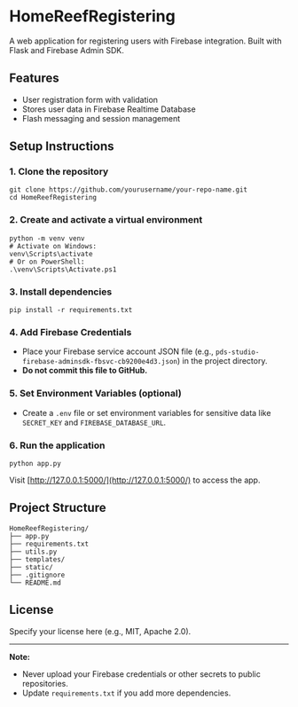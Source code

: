 # HomeReefRegistering

A web application for registering users with Firebase integration. Built with Flask and Firebase Admin SDK.

## Features
- User registration form with validation
- Stores user data in Firebase Realtime Database
- Flash messaging and session management

## Setup Instructions

### 1. Clone the repository
```
git clone https://github.com/yourusername/your-repo-name.git
cd HomeReefRegistering
```

### 2. Create and activate a virtual environment
```
python -m venv venv
# Activate on Windows:
venv\Scripts\activate
# Or on PowerShell:
.\venv\Scripts\Activate.ps1
```

### 3. Install dependencies
```
pip install -r requirements.txt
```

### 4. Add Firebase Credentials
- Place your Firebase service account JSON file (e.g., `pds-studio-firebase-adminsdk-fbsvc-cb9200e4d3.json`) in the project directory.
- **Do not commit this file to GitHub.**

### 5. Set Environment Variables (optional)
- Create a `.env` file or set environment variables for sensitive data like `SECRET_KEY` and `FIREBASE_DATABASE_URL`.

### 6. Run the application
```
python app.py
```

Visit [http://127.0.0.1:5000/](http://127.0.0.1:5000/) to access the app.

## Project Structure
```
HomeReefRegistering/
├── app.py
├── requirements.txt
├── utils.py
├── templates/
├── static/
├── .gitignore
└── README.md
```

## License
Specify your license here (e.g., MIT, Apache 2.0).

---

**Note:**
- Never upload your Firebase credentials or other secrets to public repositories.
- Update `requirements.txt` if you add more dependencies.
